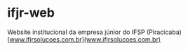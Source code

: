 # ifjr-web
Website institucional da empresa júnior do IFSP (Piracicaba)
  [www.ifjrsolucoes.com.br](www.ifjrsolucoes.com.br)
